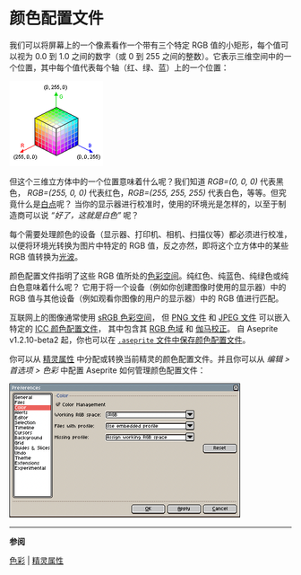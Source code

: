 # 颜色配置文件

我们可以将屏幕上的一个像素看作一个带有三个特定 RGB 值的小矩形，每个值可以视为 0.0 到 1.0 之间的数字（或 0 到 255 之间的整数）。它表示三维空间中的一个位置，其中每个值代表每个轴（红、绿、蓝）上的一个位置：

![RGB 立方体](color-profile/rgb-cube.png)

但这个三维立方体中的一个位置意味着什么呢？我们知道
*RGB=(0, 0, 0)* 代表黑色，
*RGB=(255, 0, 0)* 代表红色，*RGB=(255, 255, 255)*
代表白色，等等。但究竟什么是[白点](https://en.wikipedia.org/wiki/White_point)呢？
当你的显示器进行校准时，使用的环境光是怎样的，以至于制造商可以说 *“好了，这就是白色”* 呢？

每个需要处理颜色的设备（显示器、打印机、相机、扫描仪等）都必须进行校准，以便将环境光转换为图片中特定的 RGB 值，反之亦然，即将这个立方体中的某些 RGB 值转换为[光波](https://en.wikipedia.org/wiki/Light)。

颜色配置文件指明了这些 RGB 值所处的[色彩空间](https://en.wikipedia.org/wiki/Color_space)。纯红色、纯蓝色、纯绿色或纯白色意味着什么呢？
它用于将一个设备（例如你创建图像时使用的显示器）中的 RGB 值与其他设备（例如观看你图像的用户的显示器）中的 RGB 值进行匹配。

互联网上的图像通常使用
[sRGB 色彩空间](https://en.wikipedia.org/wiki/SRGB)，
但 [PNG 文件](https://en.wikipedia.org/wiki/Portable_Network_Graphics) 和
[JPEG 文件](https://en.wikipedia.org/wiki/JPEG) 可以嵌入
特定的 [ICC 颜色配置文件](https://en.wikipedia.org/wiki/ICC_profile)，
其中包含其 [RGB 色域](https://en.wikipedia.org/wiki/Gamut)
和 [伽马校正](https://en.wikipedia.org/wiki/Gamma_correction)。
自 Aseprite v1.2.10-beta2 起，你也可以在
[`.aseprite` 文件中保存颜色配置文件](https://github.com/aseprite/aseprite/blob/master/docs/ase-file-specs.md#color-profile-chunk-0x2007)。

你可以从 [精灵属性](sprite-properties.md) 中分配或转换当前精灵的颜色配置文件。并且你可以从 *编辑 > 首选项 > 色彩* 中配置 Aseprite 如何管理颜色配置文件：

![颜色管理首选项](color-profile/color-management-preferences.png)

---

**参阅**

[色彩](color.md) |
[精灵属性](sprite-properties.md)
